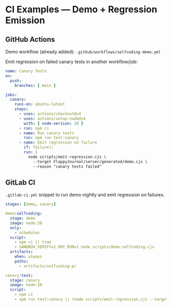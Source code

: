# CI Examples — Demo + Regression Emission

## GitHub Actions

Demo workflow (already added): `.github/workflows/selfcoding-demo.yml`

Emit regression on failed canary tests in another workflow/job:

```yaml
name: Canary Tests
on:
  push:
    branches: [ main ]

jobs:
  canary:
    runs-on: ubuntu-latest
    steps:
      - uses: actions/checkout@v4
      - uses: actions/setup-node@v4
        with: { node-version: 20 }
      - run: npm ci
      - name: Run canary tests
        run: npm run test:canary
      - name: Emit regression on failure
        if: failure()
        run: |
          node scripts/emit-regression.cjs \
            --target FlappyJournal/server/generated/demo.cjs \
            --reason "canary tests failed"
```

## GitLab CI

`.gitlab-ci.yml` snippet to run demo nightly and emit regression on failures.

```yaml
stages: [demo, canary]

demo:selfcoding:
  stage: demo
  image: node:20
  only:
    - schedules
  script:
    - npm ci || true
    - SANDBOX_VERIFY=1 DRY_RUN=1 node scripts/demo-selfcoding.cjs
  artifacts:
    when: always
    paths:
      - artifacts/selfcoding-pr

canary:test:
  stage: canary
  image: node:20
  script:
    - npm ci
    - npm run test:canary || (node scripts/emit-regression.cjs --target FlappyJournal/server/generated/demo.cjs --reason "canary failed" && false)
```

